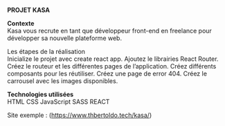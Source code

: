 <strong>PROJET KASA</strong>

<strong>Contexte</strong><br>
Kasa vous recrute en tant que développeur front-end en freelance pour développer sa nouvelle plateforme web.

<string>Les étapes de la réalisation</string> <br>
Inicialize le projet avec create react app.
Ajoutez le librairies React Router.
Créez le routeur et les différentes pages de
l’application.
Créez différents composants pour les réutiliser.
Créez une page de error 404.
Créez le carrousel avec les images disponibles.

<strong>Technologies utilisées</strong><br>
HTML
CSS
JavaScript
SASS
REACT


Site exemple : (https://www.thbertoldo.tech/kasa/)


